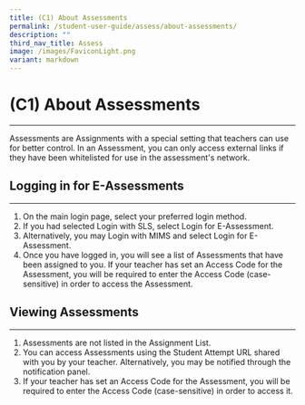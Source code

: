 ```yaml
---
title: (C1) About Assessments
permalink: /student-user-guide/assess/about-assessments/
description: ""
third_nav_title: Assess
image: /images/FaviconLight.png
variant: markdown
---
```

<h1 id="about-assessments-new-">(C1) About Assessments</h1><hr>
<p>Assessments are Assignments with a special setting that teachers can use for better control. In an Assessment, you can only access external links if they have been whitelisted for use in the assessment's network. </p>
<h2 id="logging-in-for-e-assessments">Logging in for E-Assessments</h2>
<hr>
<ol>
<li>On the main login page, select your preferred login method.</li>
<li>If you had selected Login with SLS, select Login for E-Assessment.</li>
<li>Alternatively, you may Login with MIMS and select Login for E-Assessment.</li>
<li>Once you have logged in, you will see a list of Assessments that have been assigned to you. If your teacher has set an Access Code for the Assessment, you will be required to enter the Access Code (case-sensitive) in order to access the Assessment.</li>
</ol>
<h2 id="viewing-assessments">Viewing Assessments</h2>
<hr>
<ol>
<li>Assessments are not listed in the Assignment List.</li>
<li>You can access Assessments using the Student Attempt URL shared with you by your teacher.  Alternatively, you may be notified through the notification panel. </li>
<li>If your teacher has set an Access Code for the Assessment, you will be required to enter the Access Code (case-sensitive) in order to access it.</li>
</ol>